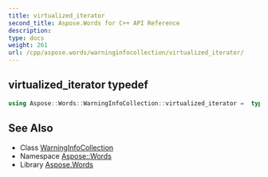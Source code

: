 ```yaml
---
title: virtualized_iterator
second_title: Aspose.Words for C++ API Reference
description: 
type: docs
weight: 261
url: /cpp/aspose.words/warninginfocollection/virtualized_iterator/
---
```

## virtualized_iterator typedef




```cpp
using Aspose::Words::WarningInfoCollection::virtualized_iterator =  typename iterator_holder_type::virtualized_iterator
```

## See Also

* Class [WarningInfoCollection](../)
* Namespace [Aspose::Words](../../)
* Library [Aspose.Words](../../../)
